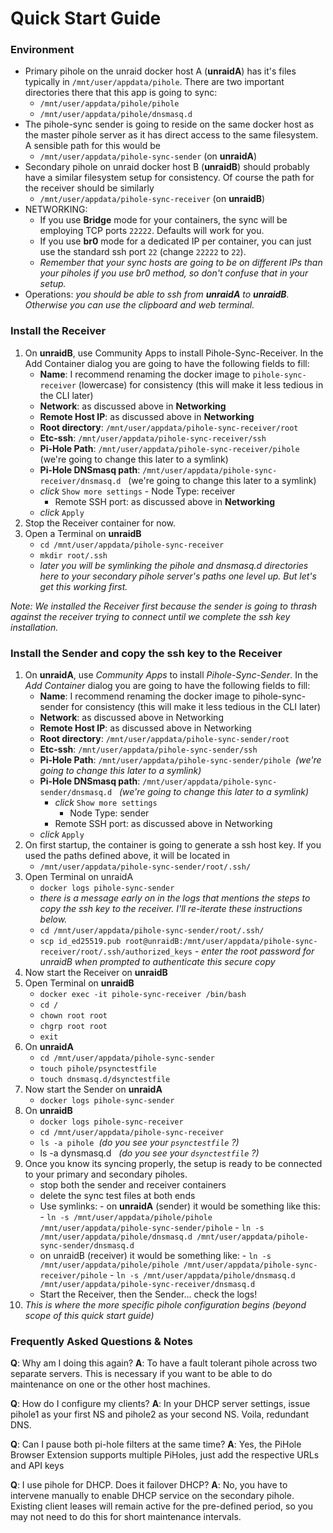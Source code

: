 # Quick Start Guide

### Environment

-   Primary pihole on the unraid docker host A (**unraidA**) has it's files typically in `/mnt/user/appdata/pihole`. There are two important directories there that this app is going to sync:
    -   `/mnt/user/appdata/pihole/pihole`
    -   `/mnt/user/appdata/pihole/dnsmasq.d`
-   The pihole-sync sender is going to reside on the same docker host as the master pihole server as it has direct access to the same filesystem. A sensible path for this would be
    -   `/mnt/user/appdata/pihole-sync-sender` (on **unraidA**)
-   Secondary pihole on unraid docker host B (**unraidB**) should probably have a similar filesystem setup for consistency. Of course the path for the receiver should be similarly
    -   `/mnt/user/appdata/pihole-sync-receiver` (on **unraidB**)
-   NETWORKING:
    -   If you use **Bridge** mode for your containers, the sync will be employing TCP ports `22222`. Defaults will work for you.
    -   If you use **br0** mode for a dedicated IP per container, you can just use the standard ssh port `22` (change `22222` to `22`).
    -   *Remember that your sync hosts are going to be on different IPs than your piholes if you use br0 method, so don't confuse that in your setup.*
-   Operations: *you should be able to ssh from **unraidA** to **unraidB**. Otherwise you can use the clipboard and web terminal.*

### Install the Receiver

1.  On **unraidB**, use Community Apps to install Pihole-Sync-Receiver. In the Add Container dialog you are going to have the following fields to fill:
    -   **Name**: I recommend renaming the docker image to `pihole-sync-receiver` (lowercase) for consistency (this will make it less tedious in the CLI later)
    -   **Network**: as discussed above in **Networking**
    -   **Remote Host IP**: as discussed above in **Networking**
    -   **Root directory**: `/mnt/user/appdata/pihole-sync-receiver/root`
    -   **Etc-ssh**: `/mnt/user/appdata/pihole-sync-receiver/ssh`
    -   **Pi-Hole Path**: `/mnt/user/appdata/pihole-sync-receiver/pihole`  (we're going to change this later to a symlink)
    -   **Pi-Hole DNSmasq path**: `/mnt/user/appdata/pihole-sync-receiver/dnsmasq.d`   (we're going to change this later to a symlink)
    -   *click* `Show more settings`
    		-   Node Type: receiver
       	-   Remote SSH port: as discussed above in **Networking**
    -   *click* `Apply`
2.  Stop the Receiver container for now.
3.  Open a Terminal on **unraidB**
    -   `cd /mnt/user/appdata/pihole-sync-receiver`
    -   `mkdir root/.ssh`
    -   *later you will be symlinking the pihole and dnsmasq.d directories here to your secondary pihole server's paths one level up. But let's get this working first.*

*Note: We installed the Receiver first because the sender is going to thrash against the receiver trying to connect until we complete the ssh key installation.*

### Install the Sender and copy the ssh key to the Receiver

1.  On **unraidA**, use *Community Apps* to install *Pihole-Sync-Sender*. In the *Add Container* dialog you are going to have the following fields to fill:
    -   **Name**: I recommend renaming the docker image to pihole-sync-sender for consistency (this will make it less tedious in the CLI later)
    -   **Network**: as discussed above in Networking
    -   **Remote Host IP**: as discussed above in Networking
    -   **Root directory**: `/mnt/user/appdata/pihole-sync-sender/root`
    -   **Etc-ssh**: `/mnt/user/appdata/pihole-sync-sender/ssh`
    -   **Pi-Hole Path**: `/mnt/user/appdata/pihole-sync-sender/pihole`  *(we're going to change this later to a symlink)*
    -   **Pi-Hole DNSmasq path**: `/mnt/user/appdata/pihole-sync-sender/dnsmasq.d`   *(we're going to change this later to a symlink)*
		-   *click* `Show more settings`
    		-   Node Type: sender
       	-   Remote SSH port: as discussed above in Networking
    -   *click* `Apply`
2.  On first startup, the container is going to generate a ssh host key. If you used the paths defined above, it will be located in
    -   `/mnt/user/appdata/pihole-sync-sender/root/.ssh/`
3.  Open Terminal on unraidA
    -   `docker logs pihole-sync-sender`
    -   *there is a message early on in the logs that mentions the steps to copy the ssh key to the receiver. I'll re-iterate these instructions below.*
    -   `cd /mnt/user/appdata/pihole-sync-sender/root/.ssh/`
    -   `scp id_ed25519.pub root@unraidB:/mnt/user/appdata/pihole-sync-receiver/root/.ssh/authorized_keys`
			-   *enter the root password for unraidB when prompted to authenticate this secure copy*
4.  Now start the Receiver on **unraidB**
5.  Open Terminal on **unraidB**
    -   `docker exec -it pihole-sync-receiver /bin/bash`
    -   `cd /`
    -   `chown root root`
    -   `chgrp root root`
    -   `exit`
6.  On **unraidA**
    -   `cd /mnt/user/appdata/pihole-sync-sender`
    -   `touch pihole/psynctestfile`
    -   `touch dnsmasq.d/dsynctestfile`
7.  Now start the Sender on **unraidA**
    -   `docker logs pihole-sync-sender`
8.  On **unraidB**
    -   `docker logs pihole-sync-receiver`
    -   `cd /mnt/user/appdata/pihole-sync-receiver`
    -   `ls -a pihole`  *(do you see your `psynctestfile` ?)*
    -   ls -a dynsmasq.d   *(do you see your `dsynctestfile` ?)*
9.  Once you know its syncing properly, the setup is ready to be connected to your primary and secondary piholes.
    -   stop both the sender and receiver containers
    -   delete the sync test files at both ends
    -   Use symlinks:
			-   on **unraidA** (sender) it would be something like this:
            -   `ln -s /mnt/user/appdata/pihole/pihole /mnt/user/appdata/pihole-sync-sender/pihole`
            -   `ln -s /mnt/user/appdata/pihole/dnsmasq.d /mnt/user/appdata/pihole-sync-sender/dnsmasq.d`
      -   on unraidB (receiver) it would be something like:
      			-   `ln -s /mnt/user/appdata/pihole/pihole /mnt/user/appdata/pihole-sync-receiver/pihole`
        		-   `ln -s /mnt/user/appdata/pihole/dnsmasq.d /mnt/user/appdata/pihole-sync-receiver/dnsmasq.d`
    -   Start the Receiver, then the Sender... check the logs!
10. *This is where the more specific pihole configuration begins (beyond scope of this quick start guide)*

### Frequently Asked Questions & Notes

**Q**: Why am I doing this again?
**A**: To have a fault tolerant pihole across two separate servers. This is necessary if you want to be able to do maintenance on one or the other host machines.

**Q**: How do I configure my clients?
**A**: In your DHCP server settings, issue pihole1 as your first NS and pihole2 as your second NS. Voila, redundant DNS.

**Q**: Can I pause both pi-hole filters at the same time?
**A**: Yes, the PiHole Browser Extension supports multiple PiHoles, just add the respective URLs and API keys

**Q**: I use pihole for DHCP. Does it failover DHCP?
**A**: No, you have to intervene manually to enable DHCP service on the secondary pihole. Existing client leases will remain active for the pre-defined period, so you may not need to do this for short maintenance intervals.
